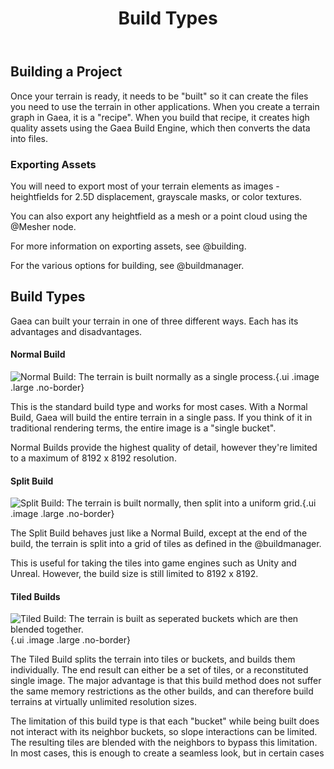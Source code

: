 ﻿---
uid: build-types
title: Build Types
---

## Building a Project

Once your terrain is ready, it needs to be "built" so it can create the
files you need to use the terrain in other applications. When you create
a terrain graph in Gaea, it is a "recipe". When you build that recipe,
it creates high quality assets using the Gaea Build Engine, which then
converts the data into files.

### Exporting Assets

You will need to export most of your terrain elements as images -
heightfields for 2.5D displacement, grayscale masks, or color textures.

You can also export any heightfield as a mesh or a point cloud using the
@Mesher node.

For more information on exporting assets, see @building.

For the various options for building, see @buildmanager.

## Build Types

Gaea can built your terrain in one of three different ways. Each has its
advantages and disadvantages.

#### Normal Build

![Normal Build: The terrain is built normally as a single process.](/images/diagrams/build-type-normal.png){.ui
.image .large .no-border}

This is the standard build type and works for most cases. With a Normal
Build, Gaea will build the entire terrain in a single pass. If you think
of it in traditional rendering terms, the entire image is a "single
bucket".

Normal Builds provide the highest quality of detail, however they're
limited to a maximum of 8192 x 8192 resolution.

#### Split Build

![Split Build: The terrain is built normally, then split into a uniform grid.](/images/diagrams/build-type-split.png){.ui
.image .large .no-border}

The Split Build behaves just like a Normal Build, except at the end of
the build, the terrain is split into a grid of tiles as defined in the
@buildmanager.

This is useful for taking the tiles into game engines such as Unity and
Unreal. However, the build size is still limited to 8192 x 8192.

#### Tiled Builds

![Tiled Build: The terrain is built as seperated buckets which are then blended together.](/images/diagrams/build-type-tiled.png){.ui
.image .large .no-border}

The Tiled Build splits the terrain into tiles or buckets, and builds
them individually. The end result can either be a set of tiles, or a
reconstituted single image. The major advantage is that this build
method does not suffer the same memory restrictions as the other builds,
and can therefore build terrains at virtually unlimited resolution
sizes.

The limitation of this build type is that each "bucket" while being
[]() built does not interact with its neighbor buckets, so slope
interactions can be limited. The resulting tiles are blended with the
neighbors to bypass this limitation. In most cases, this is enough to
create a seamless look, but in certain cases

